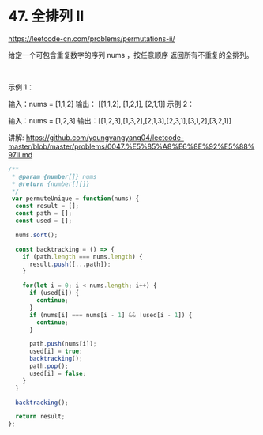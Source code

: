 # 47. 全排列 II

https://leetcode-cn.com/problems/permutations-ii/


给定一个可包含重复数字的序列 nums ，按任意顺序 返回所有不重复的全排列。

 

示例 1：

输入：nums = [1,1,2]
输出：
[[1,1,2],
 [1,2,1],
 [2,1,1]]
示例 2：

输入：nums = [1,2,3]
输出：[[1,2,3],[1,3,2],[2,1,3],[2,3,1],[3,1,2],[3,2,1]]


讲解:
https://github.com/youngyangyang04/leetcode-master/blob/master/problems/0047.%E5%85%A8%E6%8E%92%E5%88%97II.md


```js
/**
 * @param {number[]} nums
 * @return {number[][]}
 */
 var permuteUnique = function(nums) {
  const result = [];
  const path = [];
  const used = [];

  nums.sort();

  const backtracking = () => {
    if (path.length === nums.length) {
      result.push([...path]);
    }

    for(let i = 0; i < nums.length; i++) {
      if (used[i]) {
        continue;
      }
      if (nums[i] === nums[i - 1] && !used[i - 1]) {
        continue;
      }

      path.push(nums[i]);
      used[i] = true;
      backtracking();
      path.pop();
      used[i] = false;
    }
  }

  backtracking();

  return result;
};
```
